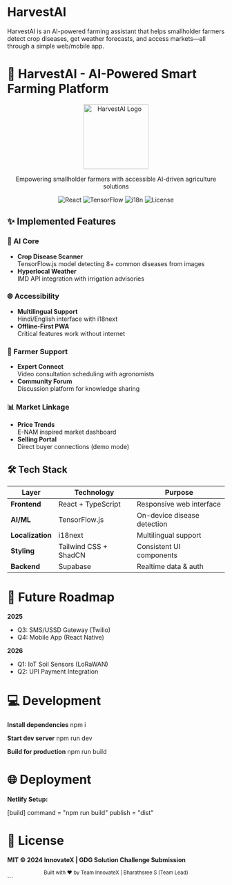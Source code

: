 # HarvestAI
HarvestAI is an AI-powered farming assistant that helps smallholder farmers detect crop diseases, get weather forecasts, and access markets—all through a simple web/mobile app. 

# 🌱 HarvestAI - AI-Powered Smart Farming Platform

<div align="center">
  <img src="public/logo.svg" alt="HarvestAI Logo" width="150"/>
  <p>Empowering smallholder farmers with accessible AI-driven agriculture solutions</p>

  ![React](https://img.shields.io/badge/React-18.2-blue)
  ![TensorFlow](https://img.shields.io/badge/TensorFlow.js-3.20-orange)
  ![i18n](https://img.shields.io/badge/Multilingual-EN%2FHI-yellowgreen)
  ![License](https://img.shields.io/badge/License-MIT-green)
</div>

## ✨ Implemented Features
### 🤖 AI Core
- **Crop Disease Scanner**  
  TensorFlow.js model detecting 8+ common diseases from images
- **Hyperlocal Weather**  
  IMD API integration with irrigation advisories

### 🌐 Accessibility
- **Multilingual Support**  
  Hindi/English interface with i18next
- **Offline-First PWA**  
  Critical features work without internet

### 👥 Farmer Support
- **Expert Connect**  
  Video consultation scheduling with agronomists
- **Community Forum**  
  Discussion platform for knowledge sharing

### 📊 Market Linkage
- **Price Trends**  
  E-NAM inspired market dashboard
- **Selling Portal**  
  Direct buyer connections (demo mode)

## 🛠 Tech Stack
| Layer          | Technology               | Purpose                     |
|----------------|--------------------------|-----------------------------|
| **Frontend**   | React + TypeScript       | Responsive web interface    |
| **AI/ML**      | TensorFlow.js            | On-device disease detection |
| **Localization**| i18next                 | Multilingual support        |
| **Styling**    | Tailwind CSS + ShadCN    | Consistent UI components    |
| **Backend**    | Supabase                 | Realtime data & auth        |

# 🚀 Future Roadmap

**2025**
+ Q3: SMS/USSD Gateway (Twilio)
+ Q4: Mobile App (React Native)

**2026**
+ Q1: IoT Soil Sensors (LoRaWAN)
+ Q2: UPI Payment Integration

# 💻 Development

**Install dependencies**
npm i

**Start dev server**
npm run dev

**Build for production**
npm run build

# 🌐 Deployment

**Netlify Setup:**

[build]
command = "npm run build"
publish = "dist"

# 📜 License
**MIT © 2024 InnovateX | GDG Solution Challenge Submission**

<div align="center"> <sub>Built with ❤️ by Team InnovateX | Bharathsree S (Team Lead)</sub> </div> ```
